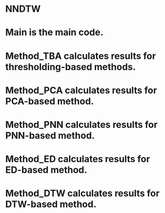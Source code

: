 # NNDTW
# Main          is the main code. 
# Method_TBA    calculates results for thresholding-based methods.
# Method_PCA    calculates results for PCA-based method.
# Method_PNN    calculates results for PNN-based method.
# Method_ED     calculates results for ED-based method. 
# Method_DTW    calculates results for DTW-based method.

